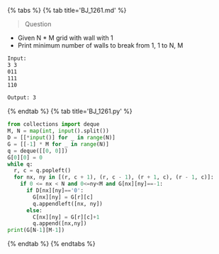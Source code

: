 {% tabs %}
{% tab title='BJ_1261.md' %}

> Question

* Given N * M grid with wall with 1
* Print minimum number of walls to break from 1, 1 to N, M

```txt
Input:
3 3
011
111
110

Output: 3
```

{% endtab %}
{% tab title='BJ_1261.py' %}

```py
from collections import deque
M, N = map(int, input().split())
D = [[*input()] for _ in range(N)]
G = [[-1] * M for _ in range(N)]
q = deque([[0, 0]])
G[0][0] = 0
while q:
  r, c = q.popleft()
  for nx, ny in [(r, c + 1), (r, c - 1), (r + 1, c), (r - 1, c)]:
    if 0 <= nx < N and 0<=ny<M and G[nx][ny]==-1:
      if D[nx][ny]=='0':
        G[nx][ny] = G[r][c]
        q.appendleft([nx, ny])
      else:
        C[nx][ny] = G[r][c]+1
        q.append([nx,ny])
print(G[N-1][M-1])
```

{% endtab %}
{% endtabs %}
